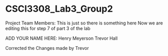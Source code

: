 # CSCI3308_Lab3_Group2
Project Team Members: 
This is just so there is something here
Now we are editing this for step 7 of part 3 of the lab

ADD YOUR NAME HERE: 
Henry Meyerson
Trevor Hall

Corrected the Changes made by Trevor
